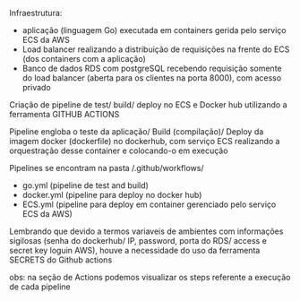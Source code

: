 Infraestrutura:
- aplicação (linguagem Go) executada em containers gerida pelo serviço ECS da AWS
- Load balancer realizando a distribuição de requisições na frente do ECS (dos containers com a aplicação)
- Banco de dados RDS com postgreSQL recebendo requisição somente do load balancer (aberta para os clientes na porta 8000), com acesso privado

Criação de pipeline de test/ build/ deploy no ECS e Docker hub utilizando a ferramenta GITHUB ACTIONS

Pipeline engloba o teste da aplicação/ Build (compilação)/ Deploy da imagem docker (dockerfile) no dockerhub, com serviço ECS realizando a orquestração desse container e colocando-o em execução

Pipelines se encontram na pasta /.github/workflows/
- go.yml (pipeline de test and build)
- docker.yml (pipeline para deploy no docker hub)
- ECS.yml (pipeline para deploy em container gerenciado pelo serviço ECS da AWS)

Lembrando que devido a termos variaveis de ambientes com informações sigilosas (senha do dockerhub/ IP, password, porta do RDS/ access e secret key loguin AWS), houve a necessidade do uso da ferramenta SECRETS do Github actions

obs: na seção de Actions podemos visualizar os steps referente a execução de cada pipeline
